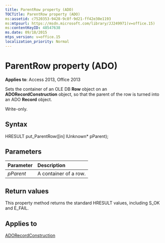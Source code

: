 ```yaml
---
title: ParentRow property (ADO)
TOCTitle: ParentRow property (ADO)
ms:assetid: c7520353-9428-9c8f-9d21-ff42e30e1193
ms:mtpsurl: https://msdn.microsoft.com/library/JJ249971(v=office.15)
ms:contentKeyID: 48547638
ms.date: 09/18/2015
mtps_version: v=office.15
localization_priority: Normal
---
```


# ParentRow property (ADO)

**Applies to**: Access 2013, Office 2013

Sets the container of an OLE DB **Row** object on an **ADORecordConstruction** object, so that the parent of the row is turned into an ADO **Record** object.

Write-only.

## Syntax

HRESULT put\_ParentRow(\[in\] IUnknown\* pParent);

## Parameters

|Parameter|Description|
|:--------|:----------|
|*pParent* |A container of a row.|

## Return values

This property method returns the standard HRESULT values, including S\_OK and E\_FAIL.

## Applies to

[ADORecordConstruction](adorecordconstruction-interface-ado.md)

